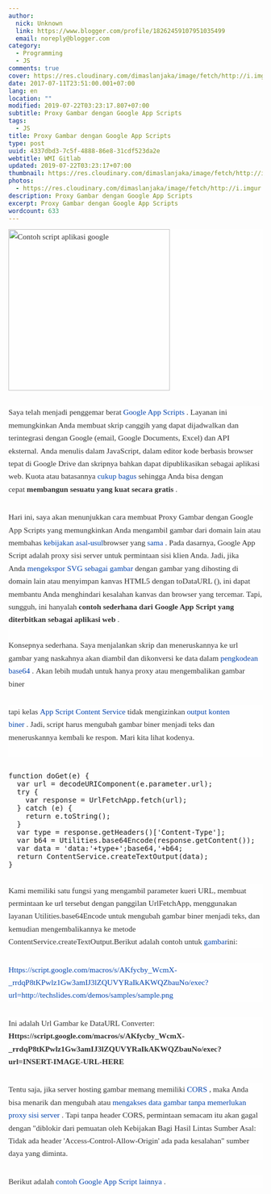 ```yaml
---
author:
  nick: Unknown
  link: https://www.blogger.com/profile/18262459107951035499
  email: noreply@blogger.com
category:
  - Programming
  - JS
comments: true
cover: https://res.cloudinary.com/dimaslanjaka/image/fetch/http://i.imgur.com/FFGsnXd.jpg?1
date: 2017-07-11T23:51:00.001+07:00
lang: en
location: ""
modified: 2019-07-22T03:23:17.807+07:00
subtitle: Proxy Gambar dengan Google App Scripts
tags:
  - JS
title: Proxy Gambar dengan Google App Scripts
type: post
uuid: 4337dbd3-7c5f-4888-86e8-31cdf523da2e
webtitle: WMI Gitlab
updated: 2019-07-22T03:23:17+07:00
thumbnail: https://res.cloudinary.com/dimaslanjaka/image/fetch/http://i.imgur.com/FFGsnXd.jpg?1
photos:
  - https://res.cloudinary.com/dimaslanjaka/image/fetch/http://i.imgur.com/FFGsnXd.jpg?1
description: Proxy Gambar dengan Google App Scripts
excerpt: Proxy Gambar dengan Google App Scripts
wordcount: 633
---
```


<div style="background-color: #fefefe; color: #333333; font-family: &quot;Droid Serif&quot;, serif; font-size: 1.1em; line-height: 1.65em; margin-bottom: 30px;"><img alt="Contoh script aplikasi google" height="179" src="https://res.cloudinary.com/dimaslanjaka/image/fetch/http://i.imgur.com/FFGsnXd.jpg?1" style="border: 0px; height: auto; max-width: 100%; vertical-align: middle;" width="320"></div><div style="background-color: #fefefe; color: #333333; font-family: &quot;Droid Serif&quot;, serif; font-size: 1.1em; line-height: 1.65em; margin-bottom: 30px;"><span class="notranslate">Saya telah menjadi penggemar berat&nbsp;<a href="//webmanajemen.com/page/safelink.html?url=aHR0cHM6Ly90cmFuc2xhdGUuZ29vZ2xldXNlcmNvbnRlbnQuY29tL3RyYW5zbGF0ZV9jP2RlcHRoPTImbnY9MSZydXJsPXRyYW5zbGF0ZS5nb29nbGUuY29tJnNsPWF1dG8mc3A9bm10NCZ0bD1pZCZ1PWh0dHBzOi8vZGV2ZWxvcGVycy5nb29nbGUuY29tL2FwcHMtc2NyaXB0LyZ1c2c9QUxrSnJoajlsQTR0aUxzWFJybFlreV9WQ0p2TXFtWGRCQQ==" style="color: #0645ad; text-decoration: none;" rel="nofollow noopener" target="_blank">Google App Scripts</a>&nbsp;.</span>&nbsp;<span class="notranslate">Layanan ini memungkinkan Anda membuat skrip canggih yang dapat dijadwalkan dan terintegrasi dengan Google (email, Google Documents, Excel) dan API eksternal.</span>&nbsp;<span class="notranslate">Anda menulis dalam JavaScript, dalam editor kode berbasis browser tepat di Google Drive dan skripnya bahkan dapat dipublikasikan sebagai aplikasi web.</span>&nbsp;<span class="notranslate">Kuota atau batasannya&nbsp;<a href="//webmanajemen.com/page/safelink.html?url=aHR0cHM6Ly90cmFuc2xhdGUuZ29vZ2xldXNlcmNvbnRlbnQuY29tL3RyYW5zbGF0ZV9jP2RlcHRoPTImbnY9MSZydXJsPXRyYW5zbGF0ZS5nb29nbGUuY29tJnNsPWF1dG8mc3A9bm10NCZ0bD1pZCZ1PWh0dHBzOi8vZGV2ZWxvcGVycy5nb29nbGUuY29tL2FwcHMtc2NyaXB0L2d1aWRlcy9zZXJ2aWNlcy9xdW90YXMmdXNnPUFMa0pyaGdSWGxjUEZHQUtpcUJQUTFNZllXMkxXenVBOGcjY3VycmVudF9xdW90YXM=" style="color: #0645ad; text-decoration: none;" rel="nofollow noopener" target="_blank">cukup bagus</a>&nbsp;sehingga Anda bisa dengan cepat&nbsp;<strong>membangun sesuatu yang kuat secara gratis</strong>&nbsp;.</span></div><div style="background-color: #fefefe; color: #333333; font-family: &quot;Droid Serif&quot;, serif; font-size: 1.1em; line-height: 1.65em; margin-bottom: 30px;"><span class="notranslate">Hari ini, saya akan menunjukkan cara membuat Proxy Gambar dengan Google App Scripts yang memungkinkan Anda mengambil gambar dari domain lain atau membahas&nbsp;<a href="//webmanajemen.com/page/safelink.html?url=aHR0cDovL3RyYW5zbGF0ZS5nb29nbGV1c2VyY29udGVudC5jb20vdHJhbnNsYXRlX2M/ZGVwdGg9MiZudj0xJnJ1cmw9dHJhbnNsYXRlLmdvb2dsZS5jb20mc2w9YXV0byZzcD1ubXQ0JnRsPWlkJnU9aHR0cDovL2VuLndpa2lwZWRpYS5vcmcvd2lraS9TYW1lLW9yaWdpbl9wb2xpY3kmdXNnPUFMa0pyaGctQkV3Z05jV0lQTWNCbHBFM0lRaTE5NDVxTmc=" style="color: #0645ad; text-decoration: none;" rel="nofollow noopener" target="_blank">kebijakan asal-usul</a>browser yang&nbsp;<a href="//webmanajemen.com/page/safelink.html?url=aHR0cDovL3RyYW5zbGF0ZS5nb29nbGV1c2VyY29udGVudC5jb20vdHJhbnNsYXRlX2M/ZGVwdGg9MiZudj0xJnJ1cmw9dHJhbnNsYXRlLmdvb2dsZS5jb20mc2w9YXV0byZzcD1ubXQ0JnRsPWlkJnU9aHR0cDovL2VuLndpa2lwZWRpYS5vcmcvd2lraS9TYW1lLW9yaWdpbl9wb2xpY3kmdXNnPUFMa0pyaGctQkV3Z05jV0lQTWNCbHBFM0lRaTE5NDVxTmc=" style="color: #0645ad; text-decoration: none;" rel="nofollow noopener" target="_blank">sama</a>&nbsp;.</span>&nbsp;<span class="notranslate">Pada dasarnya, Google App Script adalah proxy sisi server untuk permintaan sisi klien Anda.</span>&nbsp;<span class="notranslate">Jadi, jika Anda&nbsp;<a href="//webmanajemen.com/page/safelink.html?url=aHR0cDovL3RyYW5zbGF0ZS5nb29nbGV1c2VyY29udGVudC5jb20vdHJhbnNsYXRlX2M/ZGVwdGg9MiZudj0xJnJ1cmw9dHJhbnNsYXRlLmdvb2dsZS5jb20mc2w9YXV0byZzcD1ubXQ0JnRsPWlkJnU9aHR0cDovL3RlY2hzbGlkZXMuY29tL3NhdmUtc3ZnLWFzLWFuLWltYWdlJnVzZz1BTGtKcmhocnIza2wxNnlpMl9kelVaWTdPeHhvMTNVM0FR" style="color: #0645ad; text-decoration: none;" rel="nofollow noopener" target="_blank">mengekspor SVG sebagai gambar</a>&nbsp;dengan gambar yang dihosting di domain lain atau menyimpan kanvas HTML5 dengan toDataURL (), ini dapat membantu Anda menghindari kesalahan kanvas dan browser yang tercemar.</span>&nbsp;<span class="notranslate">Tapi, sungguh, ini hanyalah&nbsp;<strong>contoh sederhana dari Google App Script yang diterbitkan sebagai aplikasi web</strong>&nbsp;.</span><br><span id="more-5872"></span><br><span class="notranslate">Konsepnya sederhana.</span>&nbsp;<span class="notranslate">Saya menjalankan skrip dan meneruskannya ke url gambar yang naskahnya akan diambil dan dikonversi ke data dalam&nbsp;<a href="//webmanajemen.com/page/safelink.html?url=aHR0cDovL3RyYW5zbGF0ZS5nb29nbGV1c2VyY29udGVudC5jb20vdHJhbnNsYXRlX2M/ZGVwdGg9MiZudj0xJnJ1cmw9dHJhbnNsYXRlLmdvb2dsZS5jb20mc2w9YXV0byZzcD1ubXQ0JnRsPWlkJnU9aHR0cDovL2VuLndpa2lwZWRpYS5vcmcvd2lraS9CYXNlNjQmdXNnPUFMa0pyaGpocUlDUkxQVUNwT2FTRkRsS2lhdzI1WmpRMEE=" style="color: #0645ad; text-decoration: none;" rel="nofollow noopener" target="_blank">pengkodean base64</a>&nbsp;.</span>&nbsp;<span class="notranslate">Akan lebih mudah untuk hanya proxy atau mengembalikan gambar biner</span></div><div style="background-color: #fefefe; color: #333333; font-family: &quot;Droid Serif&quot;, serif; font-size: 1.1em; line-height: 1.65em; margin-bottom: 30px;"><span class="notranslate">tapi kelas&nbsp;<a href="//webmanajemen.com/page/safelink.html?url=aHR0cHM6Ly90cmFuc2xhdGUuZ29vZ2xldXNlcmNvbnRlbnQuY29tL3RyYW5zbGF0ZV9jP2RlcHRoPTImbnY9MSZydXJsPXRyYW5zbGF0ZS5nb29nbGUuY29tJnNsPWF1dG8mc3A9bm10NCZ0bD1pZCZ1PWh0dHBzOi8vZGV2ZWxvcGVycy5nb29nbGUuY29tL2FwcHMtc2NyaXB0L3JlZmVyZW5jZS9jb250ZW50L2NvbnRlbnQtc2VydmljZSZ1c2c9QUxrSnJoaTFCUzhfUjRYX2JadVlLVkJhQk1mdUdWMGY3dw==" style="color: #0645ad; text-decoration: none;" rel="nofollow noopener" target="_blank">App Script Content Service</a>&nbsp;tidak mengizinkan&nbsp;<a href="//webmanajemen.com/page/safelink.html?url=aHR0cHM6Ly90cmFuc2xhdGUuZ29vZ2xldXNlcmNvbnRlbnQuY29tL3RyYW5zbGF0ZV9jP2RlcHRoPTImbnY9MSZydXJsPXRyYW5zbGF0ZS5nb29nbGUuY29tJnNsPWF1dG8mc3A9bm10NCZ0bD1pZCZ1PWh0dHBzOi8vY29kZS5nb29nbGUuY29tL3AvZ29vZ2xlLWFwcHMtc2NyaXB0LWlzc3Vlcy9pc3N1ZXMvZGV0YWlsJTNGaWQlM0QyNTgyJnVzZz1BTGtKcmhqMlRONGZPLVpoOU5BM283ZXV5Si1Jbm9UVXJB" style="color: #0645ad; text-decoration: none;" rel="nofollow noopener" target="_blank">output konten biner</a>&nbsp;.</span>&nbsp;<span class="notranslate">Jadi, script harus mengubah gambar biner menjadi teks dan meneruskannya kembali ke respon.</span>&nbsp;<span class="notranslate">Mari kita lihat kodenya.</span><br><span class="notranslate"><br></span></div><pre>function doGet(e) {<br>  var url = decodeURIComponent(e.parameter.url);<br>  try {<br>    var response = UrlFetchApp.fetch(url);<br>  } catch (e) {<br>    return e.toString();<br>  }<br>  var type = response.getHeaders()['Content-Type'];<br>  var b64 = Utilities.base64Encode(response.getContent());<br>  var data = 'data:'+type+';base64,'+b64;<br>  return ContentService.createTextOutput(data);<br>}</pre><br><div style="background-color: #fefefe; color: #333333; font-family: &quot;Droid Serif&quot;, serif; font-size: 1.1em; line-height: 1.65em; margin-bottom: 30px;"><span class="notranslate">Kami memiliki satu fungsi yang mengambil parameter kueri URL, membuat permintaan ke url tersebut dengan panggilan UrlFetchApp, menggunakan layanan Utilities.base64Encode untuk mengubah gambar biner menjadi teks, dan kemudian mengembalikannya ke metode ContentService.createTextOutput.</span><span class="notranslate">Berikut adalah contoh untuk&nbsp;<a href="//webmanajemen.com/page/safelink.html?url=aHR0cDovL3RlY2hzbGlkZXMuY29tL2RlbW9zL3NhbXBsZXMvc2FtcGxlLnBuZw==" style="color: #0645ad; text-decoration: none;" rel="nofollow noopener" target="_blank">gambar</a>ini:</span></div><div style="background-color: #fefefe; color: #333333; font-family: &quot;Droid Serif&quot;, serif; font-size: 1.1em; line-height: 1.65em; margin-bottom: 30px;"><span class="notranslate"><a href="//webmanajemen.com/page/safelink.html?url=aHR0cHM6Ly90cmFuc2xhdGUuZ29vZ2xldXNlcmNvbnRlbnQuY29tL3RyYW5zbGF0ZV9jP2RlcHRoPTImbnY9MSZydXJsPXRyYW5zbGF0ZS5nb29nbGUuY29tJnNsPWF1dG8mc3A9bm10NCZ0bD1pZCZ1PWh0dHBzOi8vc2NyaXB0Lmdvb2dsZS5jb20vbWFjcm9zL3MvQUtmeWNieV9XY21YLV9ycmRxUDh0S1B3bHoxR3czYW1JSjNsWlFVVllSYUlrQUtXUVpiYXVOby9leGVjJTNGdXJsJTNEaHR0cDovL3RlY2hzbGlkZXMuY29tL2RlbW9zL3NhbXBsZXMvc2FtcGxlLnBuZyZ1c2c9QUxrSnJoZ1BuNjRLWDdYUW9jRXdTaDZ1S1RmUGMwVVRiUQ==" style="color: #0645ad; text-decoration: none;" rel="nofollow noopener" target="_blank">Https://script.google.com/macros/s/AKfycby_WcmX-_rrdqP8tKPwlz1Gw3amIJ3lZQUVYRaIkAKWQZbauNo/exec?url=http://techslides.com/demos/samples/sample.png</a></span></div><div style="background-color: #fefefe; color: #333333; font-family: &quot;Droid Serif&quot;, serif; font-size: 1.1em; line-height: 1.65em; margin-bottom: 30px;"><span class="notranslate">Ini adalah Url Gambar ke DataURL Converter:</span><br><span class="notranslate"><strong>Https://script.google.com/macros/s/AKfycby_WcmX-_rrdqP8tKPwlz1Gw3amIJ3lZQUVYRaIkAKWQZbauNo/exec?url=INSERT-IMAGE-URL-HERE</strong></span></div><div style="background-color: #fefefe; color: #333333; font-family: &quot;Droid Serif&quot;, serif; font-size: 1.1em; line-height: 1.65em; margin-bottom: 30px;"><span class="notranslate">Tentu saja, jika server hosting gambar memang memiliki&nbsp;<a href="//webmanajemen.com/page/safelink.html?url=aHR0cDovL3RyYW5zbGF0ZS5nb29nbGV1c2VyY29udGVudC5jb20vdHJhbnNsYXRlX2M/ZGVwdGg9MiZudj0xJnJ1cmw9dHJhbnNsYXRlLmdvb2dsZS5jb20mc2w9YXV0byZzcD1ubXQ0JnRsPWlkJnU9aHR0cDovL2VuYWJsZS1jb3JzLm9yZy8mdXNnPUFMa0pyaGdsbW9TUUpZNWhVbmVhT2oyT3NuTFdjR0RCRXc=" style="color: #0645ad; text-decoration: none;" rel="nofollow noopener" target="_blank">CORS</a>&nbsp;, maka Anda bisa menarik dan mengubah atau&nbsp;<a href="//webmanajemen.com/page/safelink.html?url=aHR0cDovL3RyYW5zbGF0ZS5nb29nbGV1c2VyY29udGVudC5jb20vdHJhbnNsYXRlX2M/ZGVwdGg9MiZudj0xJnJ1cmw9dHJhbnNsYXRlLmdvb2dsZS5jb20mc2w9YXV0byZzcD1ubXQ0JnRsPWlkJnU9aHR0cDovL2pzZmlkZGxlLm5ldC9oYW5kdHJpeC9ZdlE1eS8mdXNnPUFMa0pyaGo4SFljLTQyVDM1ekJNOU1DdnN2WjVaVGd5VGc=" style="color: #0645ad; text-decoration: none;" rel="nofollow noopener" target="_blank">mengakses data gambar tanpa memerlukan proxy sisi server</a>&nbsp;.</span>&nbsp;<span class="notranslate">Tapi tanpa header CORS,&nbsp;permintaan semacam&nbsp;itu akan gagal dengan "diblokir dari pemuatan oleh Kebijakan Bagi Hasil Lintas Sumber Asal: Tidak ada header 'Access-Control-Allow-Origin' ada pada kesalahan" sumber daya yang diminta.</span></div><div style="background-color: #fefefe; color: #333333; font-family: &quot;Droid Serif&quot;, serif; font-size: 1.1em; line-height: 1.65em; margin-bottom: 30px;"><span class="notranslate">Berikut adalah&nbsp;<a href="//webmanajemen.com/page/safelink.html?url=aHR0cHM6Ly90cmFuc2xhdGUuZ29vZ2xldXNlcmNvbnRlbnQuY29tL3RyYW5zbGF0ZV9jP2RlcHRoPTImbnY9MSZydXJsPXRyYW5zbGF0ZS5nb29nbGUuY29tJnNsPWF1dG8mc3A9bm10NCZ0bD1pZCZ1PWh0dHBzOi8vc2l0ZXMuZ29vZ2xlLmNvbS9zaXRlL3NjcmlwdHNleGFtcGxlcy8mdXNnPUFMa0pyaGpaT0xpNWJMdXdlOVJEYmRwV3pxenVDdHVVLWc=" style="color: #0645ad; text-decoration: none;" rel="nofollow noopener" target="_blank">contoh Google App Script lainnya</a>&nbsp;.</span></div>
